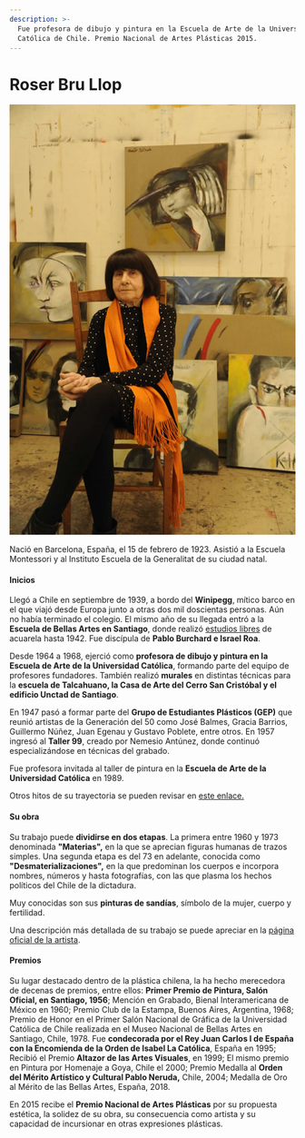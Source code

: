 ```yaml
---
description: >-
  Fue profesora de dibujo y pintura en la Escuela de Arte de la Universidad
  Católica de Chile. Premio Nacional de Artes Plásticas 2015.
---
```


# Roser Bru Llop

![Roser Bru. Foto: Roserbru.cl](../../.gitbook/assets/roser-bru-galeria-2.jpg)

Nació en Barcelona, España, el 15 de febrero de 1923. Asistió a la Escuela Montessori y al Instituto Escuela de la Generalitat de su ciudad natal.

#### Inicios

Llegó a Chile en septiembre de 1939, a bordo del **Winipegg**, mítico barco en el que viajó desde Europa junto a otras dos mil doscientas personas. Aún no había terminado el colegio. El mismo año de su llegada entró a la **Escuela de Bellas Artes en Santiago**, donde realizó [estudios libres](http://www.artes.uchile.cl/videos/119150/microdocumental-sobre-la-artista-roser-bru-llop) de acuarela hasta 1942. Fue discípula de **Pablo Burchard e Israel Roa**.

Desde 1964 a 1968, ejerció como **profesora de dibujo y pintura en la Escuela de Arte de la Universidad Católica**, formando parte del equipo de profesores fundadores. También realizó **murales** en distintas técnicas para la **escuela de Talcahuano, la Casa de Arte del Cerro San Cristóbal y el edificio Unctad de Santiago**.

En 1947 pasó a formar parte del **Grupo de Estudiantes Plásticos \(GEP\)** que reunió artistas de la Generación del 50 como José Balmes, Gracia Barrios, Guillermo Núñez, Juan Egenau y Gustavo Poblete, entre otros. En 1957 ingresó al **Taller 99**, creado por Nemesio Antúnez, donde continuó especializándose en técnicas del grabado.

Fue profesora invitada al taller de pintura en la **Escuela de Arte de la Universidad Católica** en 1989.

Otros hitos de su trayectoria se pueden revisar en [este enlace.](https://www.youtube.com/watch?v=fPwmS9CqcCE)

#### Su obra

Su trabajo puede **dividirse en dos etapas**. La primera entre 1960 y 1973 denominada **"Materias",** en la que se aprecian figuras humanas de trazos simples. Una segunda etapa es del 73 en adelante, conocida como **"Desmaterializaciones",** en la que predominan los cuerpos e incorpora nombres, números y hasta fotografías, con las que plasma los hechos políticos del Chile de la dictadura.

Muy conocidas son sus **pinturas de sandías**, símbolo de la mujer, cuerpo y fertilidad. 

Una descripción más detallada de su trabajo se puede apreciar en la [página oficial de la artista](http://roserbru.cl).

#### Premios

Su lugar destacado dentro de la plástica chilena, la ha hecho merecedora de decenas de premios, entre ellos: **Primer Premio de Pintura, Salón Oficial, en Santiago, 1956**; Mención en Grabado, Bienal Interamericana de México en 1960; Premio Club de la Estampa, Buenos Aires, Argentina, 1968; Premio de Honor en el Primer Salón Nacional de Gráfica de la Universidad Católica de Chile realizada en el Museo Nacional de Bellas Artes en Santiago, Chile, 1978. Fue **condecorada por el Rey Juan Carlos I de España con la Encomienda de la Orden de Isabel La Católica**, España en 1995; Recibió el Premio **Altazor de las Artes Visuales**, en 1999; El mismo premio en Pintura por Homenaje a Goya, Chile el 2000; Premio Medalla al **Orden del Mérito Artístico y Cultural Pablo Neruda,** Chile, 2004; Medalla de Oro al Mérito de las Bellas Artes, España, 2018.

En 2015 recibe el **Premio Nacional de Artes Plásticas** por su propuesta estética, la solidez de su obra, su consecuencia como artista y su capacidad de incursionar en otras expresiones plásticas.



